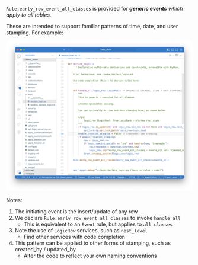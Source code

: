 `Rule.early_row_event_all_classes` is provided for ***generic events** which apply to all tables.* 

These are intended to support familiar patterns of time, date, and user stamping.  For example:

![Generic Logic](images/logic/time-date-stamping.png)

Notes:

1. The initiating event is the insert/update of any row
2. We declare `Rule.early_row_event_all_classes` to invoke `handle_all`
      * This is equivalent to an `Event` rule, but applies to `all classes`
3. Note the use of `LogicRow` services, such as `nest_level`
      * Find other services with code completion
4. This pattern can be applied to other forms of stamping, such as created_by / updated_by
      * Alter the code to reflect your own naming conventions


